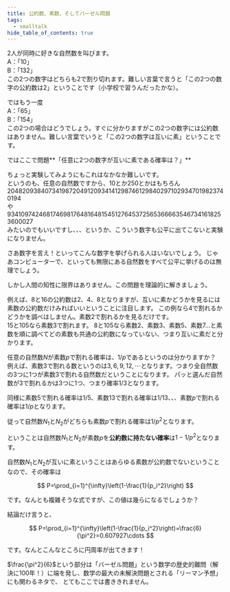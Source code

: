 ```yaml
---
title: 公約数、素数、そしてバーゼル問題
tags:
  - smalltalk
hide_table_of_contents: true
---
```


2人が同時に好きな自然数を叫びます。\
A：「10」\
B：「132」\
この2つの数字はどちらも2で割り切れます。難しい言葉で言うと「この2つの数字の公約数は2」ということです（小学校で習うんだったかな）。

ではもう一度\
A：「65」\
B：「154」\
この2つの場合はどうでしょう。すぐに分かりますがこの2つの数字には公約数はありません。難しい言葉でいうと「この2つの数字は互いに素」ということです。

ではここで問題**「任意に2つの数字が互いに素である確率は？」**

ちょっと実験してみようにもこれはなかなか難しいです。\
というのも、任意の自然数ですから、10とか250とかはもちろん\
20482093840734198720491209341412987461298402971029347019823740194\
や\
93410974246817469817648164815451276453725653666635467341618253600027\
みたいのでもいいですし、、、というか、こういう数字も公平に出てこないと実験になりません。

さあ数字を言え！といってこんな数字を挙げられる人はいないでしょう。 じゃあコンピューターで、といっても無限にある自然数をすべて公平に挙げるのは無理でしょう。

しかし人間の知性に限界はありません。この問題を理論的に解きましょう。

例えば、8と16の公約数は2、4、8となりますが、互いに素かどうかを見るには素数の公約数だけみればいいということに注目します。 この例なら4で割れるかどうかを調べはしません。素数2で割れるかを見るだけです。\
15と105なら素数3で割れます。 8と105なら素数2、素数3、素数5、素数7...と素数を順に調べてどの素数も共通の公約数になっていない、つまり互いに素だと分かります。

任意の自然数$N$が素数$p$で割れる確率は、${1}/{p}$であるというのは分かりますか？\
例えば、素数3で割れる数というのは$3,6,9,12,\cdots$となります。つまり全自然数の3つに1つが素数3で割れる自然数だということになります。 パッと選んだ自然数が3で割れるかは3つに1つ、つまり確率1/3となります。

同様に素数5で割れる確率は1/5、素数13で割れる確率は1/13、、、素数$p$で割れる確率は$1/p$となります。

従って自然数$N_1$と$N_2$がどちらも素数$p$で割れる確率は$1/p^2$となります。

ということは自然数$N_1$と$N_2$が素数$p$を**公約数に持たない確率**は$1-1/p^2$となります。

自然数$N_1$と$N_2$が互いに素ということはあらゆる素数が公約数でないということなので、その確率は

$$
P=\prod_{i=1}^{\infty}\left(1-\frac{1}{p_i^2}\right)
$$

です。なんとも複雑そうな式ですが、この値は幾らになるでしょうか？

結論だけ言うと、

$$
P=\prod_{i=1}^{\infty}\left(1-\frac{1}{p_i^2}\right)=\frac{6}{\pi^2}=0.607927\cdots
$$

です。なんとこんなところに円周率が出てきます！

$\frac{\pi^2}{6}$という部分は「バーゼル問題」という数学の歴史的難問（解決に100年！）に端を発し、数学の最大の未解決問題とされる「リーマン予想」にも関わるネタで、 とてもここでは書ききれません。
